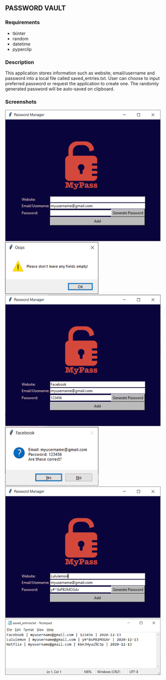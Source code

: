 ## PASSWORD VAULT

### Requirements
* tkinter
* random
* datetime
* pyperclip

### Description
This application stores information such as website, email/username and password into a local file called saved_entries.txt. User can choose to input preferred password or request the application to create one. The randomly generated password will be auto-saved on clipboard.

### Screenshots
<img src='screenshots/1.png' width=500px>
<img src='screenshots/2.png' width=300px>
<img src='screenshots/3.png' width=500px>
<img src='screenshots/4.png' width=300px>
<img src='screenshots/5.png' width=500px>
<img src='screenshots/6.png' width=500px>
